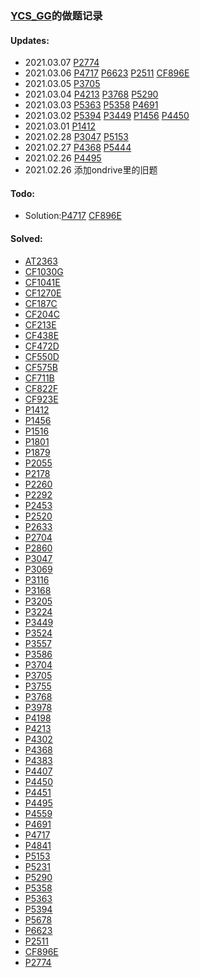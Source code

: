 ### [YCS_GG](https://www.luogu.com.cn/user/46099)的做题记录

#### Updates:
- 2021.03.07 [P2774](archieve/P2774/Solution.md)
- 2021.03.06 [P4717](archieve/P4717/Solution.md) [P6623](archieve/P6623/Solution.md) [P2511](archieve/P2511/Solution.md) [CF896E](archieve/CF896E/Solution.md)
- 2021.03.05 [P3705](archieve/P3705/Solution.md)
- 2021.03.04 [P4213](archieve/P4213/Solution.md) [P3768](archieve/P3768/Solution.md) [P5290](archieve/P5290/Solution.md)
- 2021.03.03 [P5363](archieve/P5363/Solution.md) [P5358](archieve/P5358/Solution.md) [P4691](archieve/P4691/Solution.md)
- 2021.03.02 [P5394](archieve/P5394/Solution.md) [P3449](archieve/P3449/Solution.md) [P1456](archieve/P1456/Solution.md) [P4450](archieve/P4450/Solution.md)
- 2021.03.01 [P1412](archieve/P1412/Solution.md)
- 2021.02.28 [P3047](archieve/P3047/Solution.md) [P5153](archieve/P5153/Solution.md)
- 2021.02.27 [P4368](archieve/P4368/Solution.md) [P5444](archieve/P5444/Solution.md)
- 2021.02.26 [P4495](archieve/P4495/Solution.md)
- 2021.02.26 添加ondrive里的旧题

#### Todo:
- Solution:[P4717](archieve/P4717/Solution.md) [CF896E](archieve/CF896/Solution.md)

#### Solved:
- [AT2363](archieve/AT2363/Solution.md)
- [CF1030G](archieve/CF1030G/Solution.md)
- [CF1041E](archieve/CF1041E/Solution.md)
- [CF1270E](archieve/CF1270E/Solution.md)
- [CF187C](archieve/CF187C/Solution.md)
- [CF204C](archieve/CF204C/Solution.md)
- [CF213E](archieve/CF213E/Solution.md)
- [CF438E](archieve/CF438E/Solution.md)
- [CF472D](archieve/CF472D/Solution.md)
- [CF550D](archieve/CF550D/Solution.md)
- [CF575B](archieve/CF575B/Solution.md)
- [CF711B](archieve/CF711B/Solution.md)
- [CF822F](archieve/CF822F/Solution.md)
- [CF923E](archieve/CF923E/Solution.md)
- [P1412](archieve/P1412/Solution.md)
- [P1456](archieve/P1456/Solution.md)
- [P1516](archieve/P1516/Solution.md)
- [P1801](archieve/P1801/Solution.md)
- [P1879](archieve/P1879/Solution.md)
- [P2055](archieve/P2055/Solution.md)
- [P2178](archieve/P2178/Solution.md)
- [P2260](archieve/P2260/Solution.md)
- [P2292](archieve/P2292/Solution.md)
- [P2453](archieve/P2453/Solution.md)
- [P2520](archieve/P2520/Solution.md)
- [P2633](archieve/P2633/Solution.md)
- [P2704](archieve/P2704/Solution.md)
- [P2860](archieve/P2860/Solution.md)
- [P3047](archieve/P3047/Solution.md)
- [P3069](archieve/P3069/Solution.md)
- [P3116](archieve/P3116/Solution.md)
- [P3168](archieve/P3168/Solution.md)
- [P3205](archieve/P3205/Solution.md)
- [P3224](archieve/P3224/Solution.md)
- [P3449](archieve/P3449/Solution.md)
- [P3524](archieve/P3524/Solution.md)
- [P3557](archieve/P3557/Solution.md)
- [P3586](archieve/P3586/Solution.md)
- [P3704](archieve/P3704/Solution.md)
- [P3705](archieve/P3705/Solution.md)
- [P3755](archieve/P3755/Solution.md)
- [P3768](archieve/P3768/Solution.md)
- [P3978](archieve/P3978/Solution.md)
- [P4198](archieve/P4198/Solution.md)
- [P4213](archieve/P4213/Solution.md)
- [P4302](archieve/P4302/Solution.md)
- [P4368](archieve/P4368/Solution.md)
- [P4383](archieve/P4383/Solution.md)
- [P4407](archieve/P4407/Solution.md)
- [P4450](archieve/P4450/Solution.md)
- [P4451](archieve/P4451/Solution.md)
- [P4495](archieve/P4495/Solution.md)
- [P4559](archieve/P4559/Solution.md)
- [P4691](archieve/P4691/Solution.md)
- [P4717](archieve/P4717/Solution.md)
- [P4841](archieve/P4841/Solution.md)
- [P5153](archieve/P5153/Solution.md)
- [P5231](archieve/P5231/Solution.md)
- [P5290](archieve/P5290/Solution.md)
- [P5358](archieve/P5358/Solution.md)
- [P5363](archieve/P5363/Solution.md)
- [P5394](archieve/P5394/Solution.md)
- [P5678](archieve/P5678/Solution.md)
- [P6623](archieve/P6623/Solution.md) 
- [P2511](archieve/P2511/Solution.md) 
- [CF896E](archieve/CF896/Solution.md)
- [P2774](archieve/P2774/Solution.md)